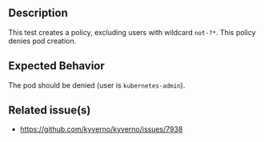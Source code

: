 ## Description

This test creates a policy, excluding users with wildcard `not-?*`.
This policy denies pod creation.

## Expected Behavior

The pod should be denied (user is `kubernetes-admin`).

## Related issue(s)

- https://github.com/kyverno/kyverno/issues/7938

